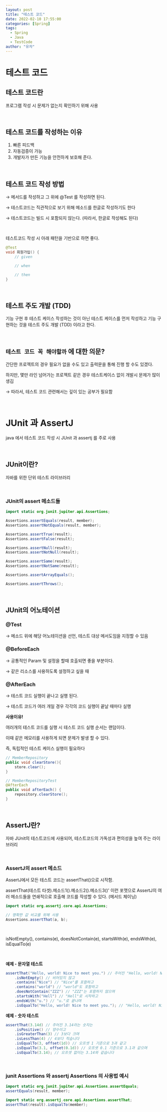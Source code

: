 ```yaml
---
layout: post
title: "테스트 코드"
date: 2022-02-10 17:55:00
categories: [Spring]
tags:
  - Spring
  - Java
  - TestCode
author: "유자"
---
```


# 테스트 코드

## 테스트 코드란

프로그램 작성 시 문제가 없는지 확인하기 위해 사용

<br>

## 테스트 코드를 작성하는 이유

1. 빠른 피드백
2. 자동검증이 가능
3. 개발자가 만든 기능을 안전하게 보호해 준다.

<br>

## 테스트 코드 작성 방법

→ 메서드를 작성하고 그 위에 @Test 를 작성하면 된다.

→ 테스트코드는 직관적으로 보기 위해 메소드를 한글로 작성하기도 한다

→ 테스트코드는 빌드 시 포함되지 않는다. (따라서, 한글로 작성해도 된다)

<br>

테스트코드 작성 시 아래 패턴을 기반으로 하면 좋다.

```java	
@Test
void 회원가입() {
    // given

    // when

    // then
}
```

<br>

## 테스트 주도 개발 (TDD)

기능 구현 후 테스트 케이스 작성하는 것이 아닌 테스트 케이스를 먼저 작성하고 기능 구현하는 것을 테스트 주도 개발 (TDD) 이라고 한다.

<br>

## `테스트 코드 꼭 해야할까` 에 대한 의문?

간단한 프로젝트의 경우 필요가 없을 수도 있고 출력문을 통해 진행 할 수도 있겠다.

하지만, 몇만 라인 넘어가는 프로젝트 같은 경우 테스트케이스 없이 개발시 문제가 많이 생김

→ 따라서, 테스트 코드 관련해서는 깊이 있는 공부가 필요함

<br>


# JUnit 과 AssertJ

java 에서 테스트 코드 작성 시 JUnit 과 assertj 를 주로 사용

<br>

## JUnit이란?
자바를 위한 단위 테스트 라이브러리

<br>

### JUnit의 assert 메소드들

```java
import static org.junit.jupiter.api.Assertions;

Assertions.assertEquals(result, member);
Assertions.assertNotEquals(result, member);

Assertions.assertTrue(result);
Assertions.assertFalse(result);

Assertions.assertNull(result);
Assertions.assertNotNull(result);

Assertions.assertSame(result);
Assertions.assertNotSame(result);

Assertions.assertArrayEquals();

Assertions.assertThrows();
```

<br>

## JUnit의 어노테이션

### @Test

→ 메소드 위에 해당 어노테이션을 선언, 테스트 대상 메서도임을 지정할 수 있음

### @BeforeEach

→ 공통적인 Param 및 설정을 할때 호출되면 좋을 부분이다.

→ 같은 리소스를 사용하도록 설정하고 싶을 때

### @AfterEach

→ 테스트 코드 실행이 끝나고 실행 된다.

→ 테스트 코드가 여러 개일 경우 각각의 코드 실행이 끝날 때마다 실행

**사용이유!** 

여러개의 테스트 코드를 실행 시 테스트 코드 실행 순서는 랜덤이다.

이때 같은 메모리를 사용하게 되면 문제가 발생 할 수 있다.

즉, 독립적인 테스트 케이스  실행이 필요하다

```java
// MemberRepository
public void clearStore(){
    store.clear();
}

// MemberRepositoryTest
@AfterEach
public void afterEach() {
    repository.clearStore();
}
```

<br>

## AssertJ란?
자바 JUnit의 테스트코드에 사용되어, 테스트코드의 가독성과 편의성을 높여 주는 라이브러리

<br>

### AssertJ의 assert 메소드

AssertJ에서 모든 테스트 코드는 assertThat()으로 시작함.

assertThat(테스트 타겟).메소드1().메소드2().메소드3()'
이런 포맷으로 AssertJ의 여러 메소드들을 연쇄적으로 호출해 코드를 작성할 수 있다.
(메서드 체이닝)

```java
import static org.assertj.core.api.Assertions;

// 명확한 값 비교를 위해 사용
Assertions.assertThat(a, b);
```

<br>

isNotEmpty(), contains(e), doesNotContain(e), startsWith(e), endsWith(e), isEqualTo(e)

<br>

**예제 - 문자열 테스트**

```java
assertThat("Hello, world! Nice to meet you.") // 주어진 "Hello, world! Nice to meet you."라는 문자열은
    .isNotEmpty() // 비어있지 않고
    .contains("Nice") // "Nice"를 포함하고
    .contains("world") // "world"도 포함하고
    .doesNotContain("ZZZ") // "ZZZ"는 포함하지 않으며
    .startsWith("Hell") // "Hell"로 시작하고
    .endsWith("u.") // "u."로 끝나며
    .isEqualTo("Hello, world! Nice to meet you."); // "Hello, world! Nice to meet you."과 일치합니다.
```

**예제 - 숫자 테스트**

```java
assertThat(3.14d) // 주어진 3.14라는 숫자는
    .isPositive() // 양수이고
    .isGreaterThan(3) // 3보다 크며
    .isLessThan(4) // 4보다 작습니다
    .isEqualTo(3, offset(1d)) // 오프셋 1 기준으로 3과 같고
    .isEqualTo(3.1, offset(0.1d)) // 오프셋 0.1 기준으로 3.1과 같으며
    .isEqualTo(3.14); // 오프셋 없이는 3.14와 같습니다
```
<br>

### junit Assertions 와 assertj Assertions 의 사용법 예시

```java
import static org.junit.jupiter.api.Assertions.assertEquals;
assertEquals(result, member);

import static org.assertj.core.api.Assertions.assertThat;
assertThat(result).isEqualTo(member);
```
